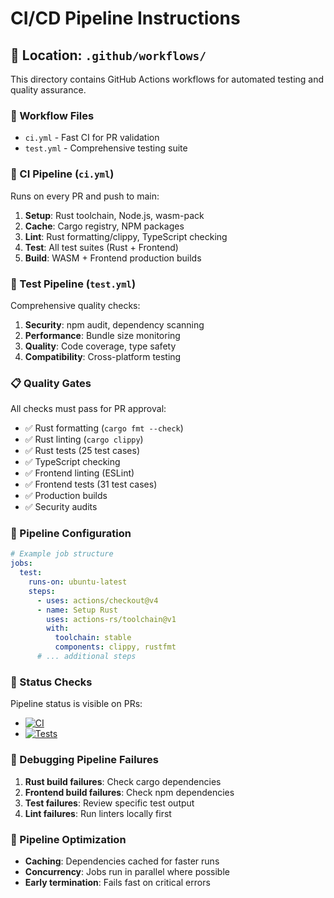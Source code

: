 # CI/CD Pipeline Instructions

## 📍 Location: `.github/workflows/`

This directory contains GitHub Actions workflows for automated testing and quality assurance.

### 🔧 Workflow Files
- `ci.yml` - Fast CI for PR validation
- `test.yml` - Comprehensive testing suite

### 🚀 CI Pipeline (`ci.yml`)

Runs on every PR and push to main:

1. **Setup**: Rust toolchain, Node.js, wasm-pack
2. **Cache**: Cargo registry, NPM packages
3. **Lint**: Rust formatting/clippy, TypeScript checking
4. **Test**: All test suites (Rust + Frontend)
5. **Build**: WASM + Frontend production builds

### 🧪 Test Pipeline (`test.yml`)

Comprehensive quality checks:

1. **Security**: npm audit, dependency scanning
2. **Performance**: Bundle size monitoring
3. **Quality**: Code coverage, type safety
4. **Compatibility**: Cross-platform testing

### 📋 Quality Gates

All checks must pass for PR approval:

- ✅ Rust formatting (`cargo fmt --check`)
- ✅ Rust linting (`cargo clippy`)
- ✅ Rust tests (25 test cases)
- ✅ TypeScript checking
- ✅ Frontend linting (ESLint)
- ✅ Frontend tests (31 test cases)
- ✅ Production builds
- ✅ Security audits

### 🔧 Pipeline Configuration

```yaml
# Example job structure
jobs:
  test:
    runs-on: ubuntu-latest
    steps:
      - uses: actions/checkout@v4
      - name: Setup Rust
        uses: actions-rs/toolchain@v1
        with:
          toolchain: stable
          components: clippy, rustfmt
      # ... additional steps
```

### 🚦 Status Checks

Pipeline status is visible on PRs:
- [![CI](https://github.com/bowber/Copilot-Game/actions/workflows/ci.yml/badge.svg)](https://github.com/bowber/Copilot-Game/actions/workflows/ci.yml)
- [![Tests](https://github.com/bowber/Copilot-Game/actions/workflows/test.yml/badge.svg)](https://github.com/bowber/Copilot-Game/actions/workflows/test.yml)

### 🐛 Debugging Pipeline Failures

1. **Rust build failures**: Check cargo dependencies
2. **Frontend build failures**: Check npm dependencies
3. **Test failures**: Review specific test output
4. **Lint failures**: Run linters locally first

### 🔄 Pipeline Optimization

- **Caching**: Dependencies cached for faster runs
- **Concurrency**: Jobs run in parallel where possible
- **Early termination**: Fails fast on critical errors